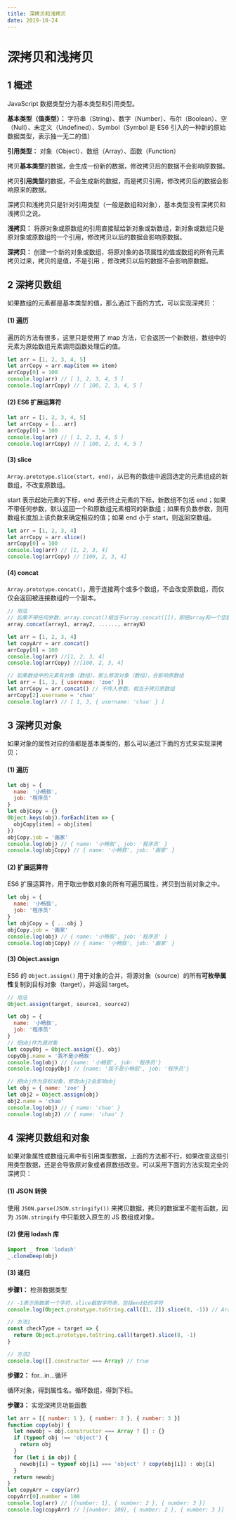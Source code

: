 ```yaml
---
title: 深拷贝和浅拷贝
date: 2019-10-24
---
```


# 深拷贝和浅拷贝

## 1 概述

JavaScript 数据类型分为基本类型和引用类型。

**基本类型（值类型）：** 字符串（String）、数字（Number）、布尔（Boolean）、空（Null）、未定义（Undefined）、Symbol（Symbol 是 ES6 引入的一种新的原始数据类型，表示独一无二的值）

**引用类型：** 对象（Object）、数组（Array）、函数（Function）

拷贝**基本类型**的数据，会生成一份新的数据，修改拷贝后的数据不会影响原数据。

拷贝**引用类型**的数据，不会生成新的数据，而是拷贝引用，修改拷贝后的数据会影响原来的数据。

深拷贝和浅拷贝只是针对引用类型（一般是数组和对象），基本类型没有深拷贝和浅拷贝之说。

**浅拷贝：** 将原对象或原数组的引用直接赋给新对象或新数组，新对象或数组只是原对象或原数组的一个引用，修改拷贝以后的数据会影响原数据。

**深拷贝：** 创建一个新的对象或数组，将原对象的各项属性的值或数组的所有元素拷贝过来，拷贝的是值，不是引用 ，修改拷贝以后的数据不会影响原数据。

## 2 深拷贝数组

如果数组的元素都是基本类型的值，那么通过下面的方式，可以实现深拷贝：

#### (1) 遍历

遍历的方法有很多，这里只是使用了 map 方法，它会返回一个新数组，数组中的元素为原始数组元素调用函数处理后的值。

```javascript
let arr = [1, 2, 3, 4, 5]
let arrCopy = arr.map(item => item)
arrCopy[0] = 100
console.log(arr) // [ 1, 2, 3, 4, 5 ]
console.log(arrCopy) // [ 100, 2, 3, 4, 5 ]
```

#### (2) ES6 扩展运算符

```javascript
let arr = [1, 2, 3, 4, 5]
let arrCopy = [...arr]
arrCopy[0] = 100
console.log(arr) // [ 1, 2, 3, 4, 5 ]
console.log(arrCopy) // [ 100, 2, 3, 4, 5 ]
```

#### (3) slice

`Array.prototype.slice(start, end)`，从已有的数组中返回选定的元素组成的新数组，不改变原数组。

start 表示起始元素的下标，end 表示终止元素的下标，新数组不包括 end；如果不带任何参数，默认返回一个和原数组元素相同的新数组；如果有负数参数，则用数组长度加上该负数来确定相应的值；如果 end 小于 start，则返回空数组。

```javascript
let arr = [1, 2, 3, 4]
let arrCopy = arr.slice()
arrCopy[0] = 100
console.log(arr) // [1, 2, 3, 4]
console.log(arrCopy) // [100, 2, 3, 4]
```

#### (4) concat

`Array.prototype.concat()`，用于连接两个或多个数组，不会改变原数组，而仅仅会返回被连接数组的一个副本。

```javascript
// 用法
// 如果不带任何参数，array.concat()相当于array.concat([])，即把array和一个空数组合并后返回
array.concat(array1, array2, ......, arrayN)

let arr = [1, 2, 3, 4]
let copyArr = arr.concat()
arrCopy[0] = 100
console.log(arr) //[1, 2, 3, 4]
console.log(arrCopy) //[100, 2, 3, 4]

// 如果数组中的元素有对象（数组），那么修改对象（数组），会影响原数组
let arr = [1, 3, { username: 'zoe' }]
let arrCopy = arr.concat() // 不传入参数，相当于拷贝原数组
arrCopy[2].username = 'chao'
console.log(arr) // [ 1, 3, { username: 'chao' } ]
```

## 3 深拷贝对象

如果对象的属性对应的值都是基本类型的，那么可以通过下面的方式来实现深拷贝：

#### (1) 遍历

```javascript
let obj = {
  name: '小畅叙',
  job: '程序员'
}
let objCopy = {}
Object.keys(obj).forEach(item => {
  objCopy[item] = obj[item]
})
objCopy.job = '画家'
console.log(obj) // { name: '小畅叙', job: '程序员' }
console.log(objCopy) // { name: '小畅叙', job: '画家' }
```

#### (2) 扩展运算符

ES6 扩展运算符，用于取出参数对象的所有可遍历属性，拷贝到当前对象之中。

```javascript
let obj = {
  name: '小畅叙',
  job: '程序员'
}
let objCopy = { ...obj }
objCopy.job = '画家'
console.log(obj) // { name: '小畅叙', job: '程序员' }
console.log(objCopy) // { name: '小畅叙', job: '画家' }
```

#### (3) Object.assign

ES6 的 `Object.assign()` 用于对象的合并，将源对象（source）的所有**可枚举属性**复制到目标对象（target），并返回 target。

```javascript
// 用法
Object.assign(target, source1, source2)

let obj = {
  name: '小畅叙',
  job: '程序员'
}
// 把obj作为源对象
let copyObj = Object.assign({}, obj)
copyObj.name = '我不是小畅叙'
console.log(obj) // {name: '小畅叙', job: '程序员'}
console.log(copyObj) // {name: '我不是小畅叙', job: '程序员'}

// 把obj作为目标对象，修改obj2会影响obj
let obj = { name: 'zoe' }
let obj2 = Object.assign(obj)
obj2.name = 'chao'
console.log(obj) // { name: 'chao' }
console.log(obj2) // { name: 'chao' }
```

## 4 深拷贝数组和对象

如果对象属性或数组元素中有引用类型数据，上面的方法都不行，如果改变这些引用类型数据，还是会导致原对象或者原数组改变。可以采用下面的方法实现完全的深拷贝：

#### (1) JSON 转换

使用 `JSON.parse(JSON.stringify())` 来拷贝数据，拷贝的数据里不能有函数，因为 `JSON.stringify` 中只能放入原生的 JS 数组或对象。

#### (2) 使用 lodash 库

```javascript
import _ from 'lodash'
_.cloneDeep(obj)
```

#### (3) 递归

**步骤1：** 检测数据类型

```javascript
// -1表示倒数第一个字符，slice截取字符串，包括end处的字符
console.log(Object.prototype.toString.call([1, 2]).slice(8, -1)) // Array

// 方法1
const checkType = target => {
  return Object.prototype.toString.call(target).slice(8, -1)
}

// 方法2
console.log([].constructor === Array) // true
```

**步骤2：** for...in...循环

循环对象，得到属性名。循环数组，得到下标。

**步骤3：** 实现深拷贝功能函数

```javascript
let arr = [{ number: 1 }, { number: 2 }, { number: 3 }]
function copy(obj) {
  let newobj = obj.constructor === Array ? [] : {}
  if (typeof obj !== 'object') {
    return obj
  }
  for (let i in obj) {
    newobj[i] = typeof obj[i] === 'object' ? copy(obj[i]) : obj[i]
  }
  return newobj
}
let copyArr = copy(arr)
copyArr[0].number = 100
console.log(arr) // [{number: 1}, { number: 2 }, { number: 3 }]
console.log(copyArr) // [{number: 100}, { number: 2 }, { number: 3 }]
```
